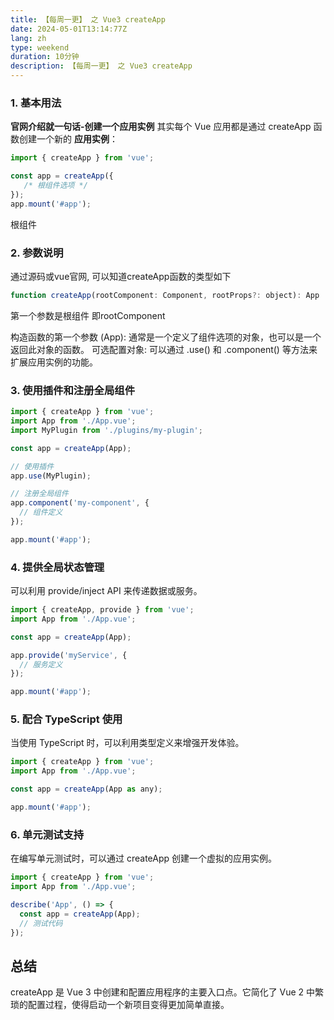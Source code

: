 ```yaml
---
title: 【每周一更】 之 Vue3 createApp
date: 2024-05-01T13:14:77Z
lang: zh
type: weekend
duration: 10分钟
description: 【每周一更】 之 Vue3 createApp
---
```


### 1. 基本用法


**官网介绍就一句话-创建一个应用实例**
其实每个 Vue 应用都是通过 createApp 函数创建一个新的 **应用实例**：

``` javascript
import { createApp } from 'vue';

const app = createApp({
   /* 根组件选项 */
});
app.mount('#app');
```

根组件
### 2. 参数说明
通过源码或vue官网, 可以知道createApp函数的类型如下

``` javascript
function createApp(rootComponent: Component, rootProps?: object): App
```
第一个参数是根组件 即rootComponent

构造函数的第一个参数 (App): 通常是一个定义了组件选项的对象，也可以是一个返回此对象的函数。
可选配置对象: 可以通过 .use() 和 .component() 等方法来扩展应用实例的功能。
### 3. 使用插件和注册全局组件
``` javascript
import { createApp } from 'vue';
import App from './App.vue';
import MyPlugin from './plugins/my-plugin';

const app = createApp(App);

// 使用插件
app.use(MyPlugin);

// 注册全局组件
app.component('my-component', {
  // 组件定义
});

app.mount('#app');
```
### 4. 提供全局状态管理
可以利用 provide/inject API 来传递数据或服务。

``` javascript
import { createApp, provide } from 'vue';
import App from './App.vue';

const app = createApp(App);

app.provide('myService', {
  // 服务定义
});

app.mount('#app');
```
### 5. 配合 TypeScript 使用
当使用 TypeScript 时，可以利用类型定义来增强开发体验。
``` javascript
import { createApp } from 'vue';
import App from './App.vue';

const app = createApp(App as any);

app.mount('#app');
```

### 6. 单元测试支持
在编写单元测试时，可以通过 createApp 创建一个虚拟的应用实例。

``` javascript
import { createApp } from 'vue';
import App from './App.vue';

describe('App', () => {
  const app = createApp(App);
  // 测试代码
});
```
## 总结
createApp 是 Vue 3 中创建和配置应用程序的主要入口点。它简化了 Vue 2 中繁琐的配置过程，使得启动一个新项目变得更加简单直接。